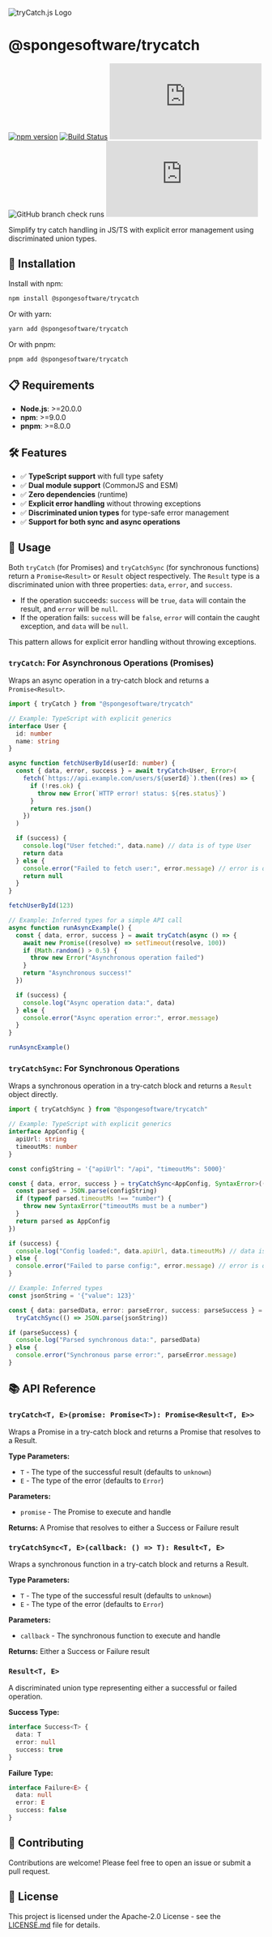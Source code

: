![tryCatch.js Logo](assets/logo.png)

# @spongesoftware/trycatch

[![npm version](https://badge.fury.io/js/%40spongesoftware%2Ftrycatch.svg)](https://www.npmjs.com/package/@spongesoftware/trycatch)
[![Build Status](https://github.com/spongesoftware/trycatch.js/actions/workflows/ci.yml/badge.svg)](https://github.com/spongesoftware/trycatch.js/actions/workflows/ci.yml)
![GitHub License](https://img.shields.io/github/license/spongesoftware/trycatch.js?style=flat-square)
![GitHub branch check runs](https://img.shields.io/github/check-runs/spongesoftware/trycatch.js/main?style=flat-square)
![GitHub Issues or Pull Requests](https://img.shields.io/github/issues/spongesoftware/trycatch.js?style=flat-square)

Simplify try catch handling in JS/TS with explicit error management using discriminated union types.

## 🚀 Installation

Install with npm:

```bash
npm install @spongesoftware/trycatch
```

Or with yarn:

```bash
yarn add @spongesoftware/trycatch
```

Or with pnpm:

```bash
pnpm add @spongesoftware/trycatch
```

## 📋 Requirements

- **Node.js**: >=20.0.0
- **npm**: >=9.0.0
- **pnpm**: >=8.0.0

## 🛠️ Features

- ✅ **TypeScript support** with full type safety
- ✅ **Dual module support** (CommonJS and ESM)
- ✅ **Zero dependencies** (runtime)
- ✅ **Explicit error handling** without throwing exceptions
- ✅ **Discriminated union types** for type-safe error management
- ✅ **Support for both sync and async operations**

## 📖 Usage

Both `tryCatch` (for Promises) and `tryCatchSync` (for synchronous functions) return a `Promise<Result>` or `Result` object respectively. The `Result` type is a discriminated union with three properties: `data`, `error`, and `success`.

*   If the operation succeeds: `success` will be `true`, `data` will contain the result, and `error` will be `null`.
*   If the operation fails: `success` will be `false`, `error` will contain the caught exception, and `data` will be `null`.

This pattern allows for explicit error handling without throwing exceptions.

### `tryCatch`: For Asynchronous Operations (Promises)

Wraps an async operation in a try-catch block and returns a `Promise<Result>`.

```typescript
import { tryCatch } from "@spongesoftware/trycatch"

// Example: TypeScript with explicit generics
interface User {
  id: number
  name: string
}

async function fetchUserById(userId: number) {
  const { data, error, success } = await tryCatch<User, Error>(
    fetch(`https://api.example.com/users/${userId}`).then((res) => {
      if (!res.ok) {
        throw new Error(`HTTP error! status: ${res.status}`)
      }
      return res.json()
    })
  )

  if (success) {
    console.log("User fetched:", data.name) // data is of type User
    return data
  } else {
    console.error("Failed to fetch user:", error.message) // error is of type Error
    return null
  }
}

fetchUserById(123)

// Example: Inferred types for a simple API call
async function runAsyncExample() {
  const { data, error, success } = await tryCatch(async () => {
    await new Promise((resolve) => setTimeout(resolve, 100))
    if (Math.random() > 0.5) {
      throw new Error("Asynchronous operation failed")
    }
    return "Asynchronous success!"
  })

  if (success) {
    console.log("Async operation data:", data)
  } else {
    console.error("Async operation error:", error.message)
  }
}

runAsyncExample()
```

### `tryCatchSync`: For Synchronous Operations

Wraps a synchronous operation in a try-catch block and returns a `Result` object directly.

```typescript
import { tryCatchSync } from "@spongesoftware/trycatch"

// Example: TypeScript with explicit generics
interface AppConfig {
  apiUrl: string
  timeoutMs: number
}

const configString = '{"apiUrl": "/api", "timeoutMs": 5000}'

const { data, error, success } = tryCatchSync<AppConfig, SyntaxError>(() => {
  const parsed = JSON.parse(configString)
  if (typeof parsed.timeoutMs !== "number") {
    throw new SyntaxError("timeoutMs must be a number")
  }
  return parsed as AppConfig
})

if (success) {
  console.log("Config loaded:", data.apiUrl, data.timeoutMs) // data is of type AppConfig
} else {
  console.error("Failed to parse config:", error.message) // error is of type SyntaxError
}

// Example: Inferred types
const jsonString = '{"value": 123}'

const { data: parsedData, error: parseError, success: parseSuccess } =
  tryCatchSync(() => JSON.parse(jsonString))

if (parseSuccess) {
  console.log("Parsed synchronous data:", parsedData)
} else {
  console.error("Synchronous parse error:", parseError.message)
}
```

## 📚 API Reference

### `tryCatch<T, E>(promise: Promise<T>): Promise<Result<T, E>>`

Wraps a Promise in a try-catch block and returns a Promise that resolves to a Result.

**Type Parameters:**

- `T` - The type of the successful result (defaults to `unknown`)
- `E` - The type of the error (defaults to `Error`)

**Parameters:**

- `promise` - The Promise to execute and handle

**Returns:** A Promise that resolves to either a Success or Failure result

### `tryCatchSync<T, E>(callback: () => T): Result<T, E>`

Wraps a synchronous function in a try-catch block and returns a Result.

**Type Parameters:**

- `T` - The type of the successful result (defaults to `unknown`)
- `E` - The type of the error (defaults to `Error`)

**Parameters:**

- `callback` - The synchronous function to execute and handle

**Returns:** Either a Success or Failure result

### `Result<T, E>`

A discriminated union type representing either a successful or failed operation.

**Success Type:**

```typescript
interface Success<T> {
  data: T
  error: null
  success: true
}
```

**Failure Type:**

```typescript
interface Failure<E> {
  data: null
  error: E
  success: false
}
```

## 🤝 Contributing

Contributions are welcome! Please feel free to open an issue or submit a pull request.

## 📄 License

This project is licensed under the Apache-2.0 License - see the [LICENSE.md](LICENSE.md) file for details.
